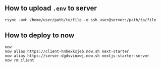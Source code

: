 ## How to upload `.env` to server

```
rsync -avH /home/user/path/to/file -e ssh user@server:/path/to/file
```

## How to deploy to now

```
now
now alias https://client-hnhexkxjeb.now.sh next-starter
now alias https://server-dgdvvinxwj.now.sh nextjs-starter-server
now rm client
```
